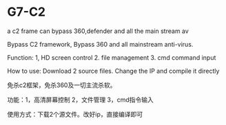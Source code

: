 # G7-C2
a c2 frame can bypass 360,defender and all the main stream av

Bypass C2 framework, Bypass 360 and all mainstream anti-virus.

Function: 1, HD screen control
2. file management
3. cmd command input

How to use: Download 2 source files. Change the IP and compile it directly

免杀c2框架，免杀360及一切主流杀软。


功能：1，高清屏幕控制
      2，文件管理
      3，cmd指令输入

使用方式：下载2个源文件。改好ip，直接编译即可

